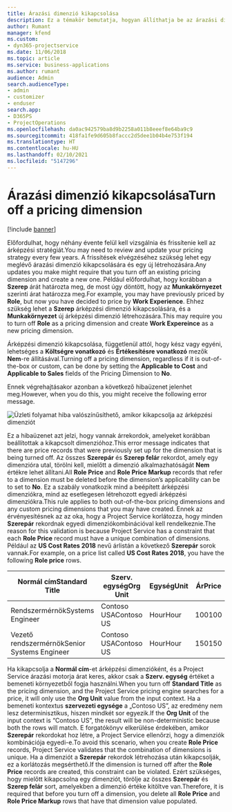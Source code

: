 ```yaml
---
title: Árazási dimenzió kikapcsolása
description: Ez a témakör bemutatja, hogyan állíthatja be az árazási dimenziókat a Project Service megoldásban.
author: Rumant
manager: kfend
ms.custom:
- dyn365-projectservice
ms.date: 11/06/2018
ms.topic: article
ms.service: business-applications
ms.author: rumant
audience: Admin
search.audienceType:
- admin
- customizer
- enduser
search.app:
- D365PS
- ProjectOperations
ms.openlocfilehash: da0ac942579ba8d9b2258a011b8eeef8e64ba9c9
ms.sourcegitcommit: 418fa1fe9d605b8faccc2d5dee1b04b4e753f194
ms.translationtype: HT
ms.contentlocale: hu-HU
ms.lasthandoff: 02/10/2021
ms.locfileid: "5147296"
---
```

# <a name="turn-off-a-pricing-dimension"></a><span data-ttu-id="b3dc4-103">Árazási dimenzió kikapcsolása</span><span class="sxs-lookup"><span data-stu-id="b3dc4-103">Turn off a pricing dimension</span></span>

[!include [banner](../includes/psa-now-project-operations.md)]

<span data-ttu-id="b3dc4-104">Előfordulhat, hogy néhány évente felül kell vizsgálnia és frissítenie kell az árképzési stratégiát.</span><span class="sxs-lookup"><span data-stu-id="b3dc4-104">You may need to review and update your pricing strategy every few years.</span></span> <span data-ttu-id="b3dc4-105">A frissítések elvégzéséhez szükség lehet egy meglévő árazási dimenzió kikapcsolására és egy új létrehozására.</span><span class="sxs-lookup"><span data-stu-id="b3dc4-105">Any updates you make might require that you turn off an existing pricing dimension and create a new one.</span></span> <span data-ttu-id="b3dc4-106">Például előfordulhat, hogy korábban a **Szerep** árát határozta meg, de most úgy döntött, hogy az **Munkakörnyezet** szerinti árat határozza meg.</span><span class="sxs-lookup"><span data-stu-id="b3dc4-106">For example, you may have previously priced by **Role**, but now you have decided to price by **Work Experience**.</span></span> <span data-ttu-id="b3dc4-107">Ehhez szükség lehet a **Szerep** árképzési dimenzió kikapcsolására, és a **Munkakörnyezet** új árképzési dimenzió létrehozására.</span><span class="sxs-lookup"><span data-stu-id="b3dc4-107">This may require you to turn off **Role** as a pricing dimension and create **Work Expereince** as a new pricing dimension.</span></span> 

<span data-ttu-id="b3dc4-108">Árképzési dimenzió kikapcsolása, függetlenül attól, hogy kész vagy egyéni, lehetséges a **Költségre vonatkozó** és **Értékesítésre vonatkozó** mezők **Nem**-re állításával.</span><span class="sxs-lookup"><span data-stu-id="b3dc4-108">Turning off a pricing dimension, regardless if it is out-of-the-box or custom, can be done by setting the **Applicable to Cost** and **Applicable to Sales** fields of the Pricing Dimension to **No**.</span></span>

<span data-ttu-id="b3dc4-109">Ennek végrehajtásakor azonban a következő hibaüzenet jelenhet meg.</span><span class="sxs-lookup"><span data-stu-id="b3dc4-109">However, when you do this, you might receive the following error message.</span></span>

![Üzleti folyamat hiba valószínűsíthető, amikor kikapcsolja az árképzési dimenziót](media/Business-Process-Error.png)


<span data-ttu-id="b3dc4-111">Ez a hibaüzenet azt jelzi, hogy vannak árrekordok, amelyeket korábban beállítottak a kikapcsolt dimenzióhoz.</span><span class="sxs-lookup"><span data-stu-id="b3dc4-111">This error message indicates that there are price records that were previously set up for the dimension that is being turned off.</span></span> <span data-ttu-id="b3dc4-112">Az összes **Szerepár** és **Szerep felár** rekordot, amely egy dimenzióra utal, törölni kell, mielőtt a dimenzió alkalmazhatóságát **Nem** értékre lehet állítani.</span><span class="sxs-lookup"><span data-stu-id="b3dc4-112">All **Role Price** and **Role Price Markup** records that refer to a dimension must be deleted before the dimension’s applicability can be to set to **No**.</span></span> <span data-ttu-id="b3dc4-113">Ez a szabály vonatkozik mind a beépített árképzési dimenziókra, mind az esetlegesen létrehozott egyedi árképzési dimenziókra.</span><span class="sxs-lookup"><span data-stu-id="b3dc4-113">This rule applies to both out-of-the-box pricing dimensions and any custom pricing dimensions that you may have created.</span></span> <span data-ttu-id="b3dc4-114">Ennek az érvényesítésnek az az oka, hogy a Project Service korlátozza, hogy minden **Szerepár** rekordnak egyedi dimenziókombinációval kell rendelkeznie.</span><span class="sxs-lookup"><span data-stu-id="b3dc4-114">The reason for this validation is because Project Service has a constraint that each **Role Price** record must have a unique combination of dimensions.</span></span> <span data-ttu-id="b3dc4-115">Például az **US Cost Rates 2018** nevű árlistán a következő **Szerepár** sorok vannak.</span><span class="sxs-lookup"><span data-stu-id="b3dc4-115">For example, on a price list called **US Cost Rates 2018**, you have the following **Role price** rows.</span></span> 

| <span data-ttu-id="b3dc4-116">Normál cím</span><span class="sxs-lookup"><span data-stu-id="b3dc4-116">Standard Title</span></span>         | <span data-ttu-id="b3dc4-117">Szerv. egység</span><span class="sxs-lookup"><span data-stu-id="b3dc4-117">Org Unit</span></span>    |<span data-ttu-id="b3dc4-118">Egység</span><span class="sxs-lookup"><span data-stu-id="b3dc4-118">Unit</span></span>   |<span data-ttu-id="b3dc4-119">Ár</span><span class="sxs-lookup"><span data-stu-id="b3dc4-119">Price</span></span>  |<span data-ttu-id="b3dc4-120">Pénznem</span><span class="sxs-lookup"><span data-stu-id="b3dc4-120">Currency</span></span>  |
| -----------------------|-------------|-------|-------|----------|
| <span data-ttu-id="b3dc4-121">Rendszermérnök</span><span class="sxs-lookup"><span data-stu-id="b3dc4-121">Systems Engineer</span></span>|<span data-ttu-id="b3dc4-122">Contoso USA</span><span class="sxs-lookup"><span data-stu-id="b3dc4-122">Contoso US</span></span>|<span data-ttu-id="b3dc4-123">Hour</span><span class="sxs-lookup"><span data-stu-id="b3dc4-123">Hour</span></span>| <span data-ttu-id="b3dc4-124">100</span><span class="sxs-lookup"><span data-stu-id="b3dc4-124">100</span></span>|<span data-ttu-id="b3dc4-125">USD</span><span class="sxs-lookup"><span data-stu-id="b3dc4-125">USD</span></span>|
| <span data-ttu-id="b3dc4-126">Vezető rendszermérnök</span><span class="sxs-lookup"><span data-stu-id="b3dc4-126">Senior Systems Engineer</span></span>|<span data-ttu-id="b3dc4-127">Contoso USA</span><span class="sxs-lookup"><span data-stu-id="b3dc4-127">Contoso US</span></span>|<span data-ttu-id="b3dc4-128">Hour</span><span class="sxs-lookup"><span data-stu-id="b3dc4-128">Hour</span></span>| <span data-ttu-id="b3dc4-129">150</span><span class="sxs-lookup"><span data-stu-id="b3dc4-129">150</span></span>| <span data-ttu-id="b3dc4-130">USD</span><span class="sxs-lookup"><span data-stu-id="b3dc4-130">USD</span></span>|


<span data-ttu-id="b3dc4-131">Ha kikapcsolja a **Normál cím**-et árképzési dimenzióként, és a Project Service árazási motorja árat keres, akkor csak a **Szerv. egység** értéket a bemeneti környezetből fogja használni.</span><span class="sxs-lookup"><span data-stu-id="b3dc4-131">When you turn off **Standard Title** as the pricing dimension, and the Project Service pricing engine searches for a price, it will only use the **Org Unit** value from the input context.</span></span> <span data-ttu-id="b3dc4-132">Ha a bemeneti kontextus **szervezeti egysége** a „Contoso US”, az eredmény nem lesz determinisztikus, hiszen mindkét sor egyezik.</span><span class="sxs-lookup"><span data-stu-id="b3dc4-132">If the **Org Unit** of the input context is “Contoso US”, the result will be non-deterministic because both the rows will match.</span></span> <span data-ttu-id="b3dc4-133">E forgatókönyv elkerülése érdekében, amikor **Szerepár** rekordokat hoz létre, a Project Service ellenőrzi, hogy a dimenziók kombinációja egyedi-e.</span><span class="sxs-lookup"><span data-stu-id="b3dc4-133">To avoid this scenario, when you create **Role Price** records, Project Service validates that the combination of dimensions is unique.</span></span> <span data-ttu-id="b3dc4-134">Ha a dimenziót a **Szerepár** rekordok létrehozása után kikapcsolják, ez a korlátozás megsérthető.</span><span class="sxs-lookup"><span data-stu-id="b3dc4-134">If the dimension is turned off after the **Role Price** records are created, this constraint can be violated.</span></span> <span data-ttu-id="b3dc4-135">Ezért szükséges, hogy mielőtt kikapcsolna egy dimenziót, törölje az összes **Szerepár** és **Szerep felár** sort, amelyekben a dimenzió értéke kitöltve van.</span><span class="sxs-lookup"><span data-stu-id="b3dc4-135">Therefore, it is required that before you turn off a dimension, you delete all **Role Price** and **Role Price Markup** rows that have that dimension value populated.</span></span>

